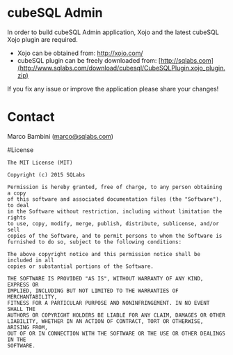 # cubeSQL Admin
In order to build cubeSQL Admin application, Xojo and the latest cubeSQL Xojo plugin are required.
* Xojo can be obtained from: http://xojo.com/
* cubeSQL plugin can be freely downloaded from: [http://sqlabs.com](http://www.sqlabs.com/download/cubesql/CubeSQLPlugin.xojo_plugin.zip)

If you fix any issue or improve the application please share your changes!

# Contact
Marco Bambini (marco@sqlabs.com)

#License
```
The MIT License (MIT)

Copyright (c) 2015 SQLabs

Permission is hereby granted, free of charge, to any person obtaining a copy
of this software and associated documentation files (the "Software"), to deal
in the Software without restriction, including without limitation the rights
to use, copy, modify, merge, publish, distribute, sublicense, and/or sell
copies of the Software, and to permit persons to whom the Software is
furnished to do so, subject to the following conditions:

The above copyright notice and this permission notice shall be included in all
copies or substantial portions of the Software.

THE SOFTWARE IS PROVIDED "AS IS", WITHOUT WARRANTY OF ANY KIND, EXPRESS OR
IMPLIED, INCLUDING BUT NOT LIMITED TO THE WARRANTIES OF MERCHANTABILITY,
FITNESS FOR A PARTICULAR PURPOSE AND NONINFRINGEMENT. IN NO EVENT SHALL THE
AUTHORS OR COPYRIGHT HOLDERS BE LIABLE FOR ANY CLAIM, DAMAGES OR OTHER
LIABILITY, WHETHER IN AN ACTION OF CONTRACT, TORT OR OTHERWISE, ARISING FROM,
OUT OF OR IN CONNECTION WITH THE SOFTWARE OR THE USE OR OTHER DEALINGS IN THE
SOFTWARE.
```
